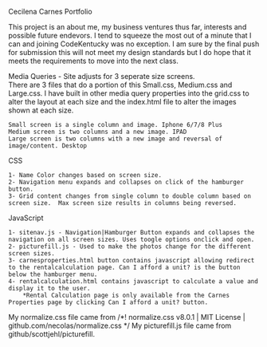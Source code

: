 Cecilena Carnes Portfolio

This project is an about me, my business ventures thus far, interests and possible future endevors.  I tend to squeeze the most out of a minute that I can and joining CodeKentucky was no exception.  I am sure by the final push for submission this will not meet my design standards but I do hope that it meets the requirements to move into the next class.





Media Queries - Site adjusts for 3 seperate size screens.  
There are 3 files that do a portion of this Small.css, Medium.css and Large.css. I have built in other media query properties into the grid.css to alter the layout at each size and the index.html file to alter the images shown at each size.

    Small screen is a single column and image. Iphone 6/7/8 Plus
    Medium screen is two columns and a new image. IPAD
    Large screen is two columns with a new image and reversal of image/content. Desktop


CSS

    1- Name Color changes based on screen size. 
    2- Navigation menu expands and collapses on click of the hamburger button.
    3- Grid content changes from single column to double column based on screen size.  Max screen size results in columns being reversed.




JavaScript

    1- sitenav.js - Navigation|Hamburger Button expands and collapses the navigation on all screen sizes. Uses toogle options onclick and open.
    2- picturefill.js - Used to make the photos change for the different screen sizes.
    3- carnesproperties.html button contains javascript allowing redirect to the rentalcalculation page. Can I afford a unit? is the button below the hamburger menu.
    4- rentalcalculation.html contains javascript to calculate a value and display it to the user.
        *Rental Calculation page is only available from the Carnes Properties page by clicking Can I afford a unit? button.








    
My normalize.css file came from /*! normalize.css v8.0.1 | MIT License | github.com/necolas/normalize.css */
My picturefill.js file came from github/scottjehl/picturefill.